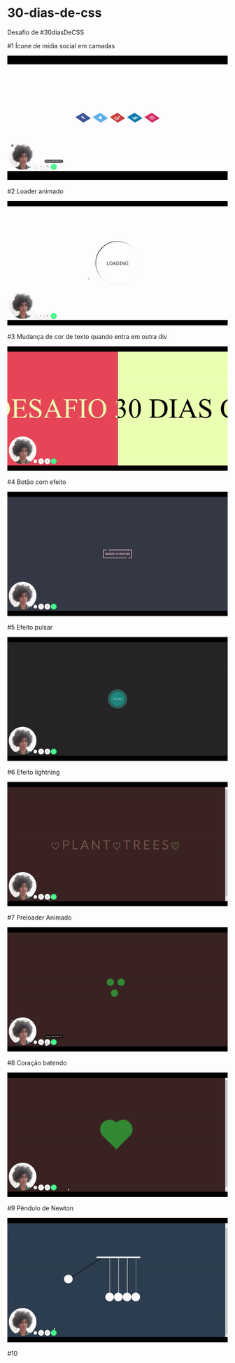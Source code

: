 # 30-dias-de-css
Desafio de #30diasDeCSS

#1 Ícone de mídia social em camadas
  
![Gif of #1](https://github.com/druidaurbano/30-dias-de-css/blob/master/gifs/%231.gif)


#2 Loader animado

![Gif of #2](https://github.com/druidaurbano/30-dias-de-css/blob/master/gifs/%232.gif)


#3 Mudança de cor de texto quando entra em outra div

![Gif of #3](https://github.com/druidaurbano/30-dias-de-css/blob/master/gifs/%233.gif)


#4 Botão com efeito

![Gif of #4](https://github.com/druidaurbano/30-dias-de-css/blob/master/gifs/%234.gif)


#5 Efeito pulsar

![Gif of #5](https://github.com/druidaurbano/30-dias-de-css/blob/master/gifs/%235.gif)


#6 Efeito lightning

![Gif of #6](https://github.com/druidaurbano/30-dias-de-css/blob/master/gifs/%236.gif)


#7 Preloader Animado

![Gif of #7](https://github.com/druidaurbano/30-dias-de-css/blob/master/gifs/%237.gif)


#8 Coração batendo

![Gif of #8](https://github.com/druidaurbano/30-dias-de-css/blob/master/gifs/%238.gif)


#9 Pêndulo de Newton

![Gif of #9](https://github.com/druidaurbano/30-dias-de-css/blob/master/gifs/%239.gif)


#10
